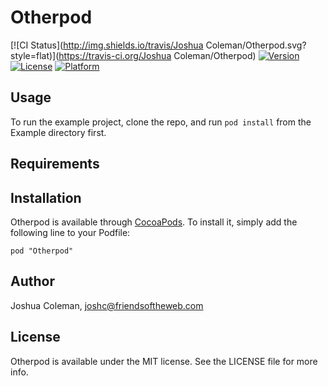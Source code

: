 # Otherpod

[![CI Status](http://img.shields.io/travis/Joshua Coleman/Otherpod.svg?style=flat)](https://travis-ci.org/Joshua Coleman/Otherpod)
[![Version](https://img.shields.io/cocoapods/v/Otherpod.svg?style=flat)](http://cocoadocs.org/docsets/Otherpod)
[![License](https://img.shields.io/cocoapods/l/Otherpod.svg?style=flat)](http://cocoadocs.org/docsets/Otherpod)
[![Platform](https://img.shields.io/cocoapods/p/Otherpod.svg?style=flat)](http://cocoadocs.org/docsets/Otherpod)

## Usage

To run the example project, clone the repo, and run `pod install` from the Example directory first.

## Requirements

## Installation

Otherpod is available through [CocoaPods](http://cocoapods.org). To install
it, simply add the following line to your Podfile:

    pod "Otherpod"

## Author

Joshua Coleman, joshc@friendsoftheweb.com

## License

Otherpod is available under the MIT license. See the LICENSE file for more info.

